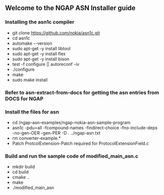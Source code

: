 ## Welcome to the NGAP ASN Installer guide

### Installing the asn1c compiler
* git clone https://github.com/nokia/asn1c.git
* cd asn1c
* automake --version
* sudo apt-get -y install libtool 
* sudo apt-get -y install flex
* sudo apt-get -y install bison
* test -f configure || autoreconf -iv
* ./configure
* make
* sudo make install


### Refer to asn-extract-from-docs for getting the asn entries from DOCS for NGAP

### Install the files for asn
* cd <PATH>/ngap-asn-examples/ngap-nokia-asn-sample-program 
* asn1c -pdu=all -fcompound-names -findirect-choice -fno-include-deps  -no-gen-OER  -gen-PER -D . ../ngap-asn.txt 
* rm converter-example.*
* Patch ProtcolExtension-Patch required for ProtocolExtensionField.c

### Build and run the sample code of modified_main_asn.c
* mkdir build
* cd build
* cmake ..
* make
* ./modified_main_asn
